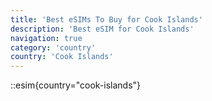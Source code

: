 ```yaml
---
title: 'Best eSIMs To Buy for Cook Islands'
description: 'Best eSIM for Cook Islands'
navigation: true
category: 'country'
country: 'Cook Islands'
---
```


::esim{country="cook-islands"}
